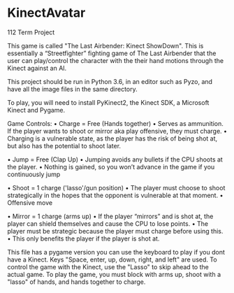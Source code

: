 # KinectAvatar
112 Term Project

This game is called "The Last Airbender: Kinect ShowDown". 
This is essentially a “Streetfighter” fighting game of The Last Airbender that the user can play/control the character with the their hand motions through the Kinect against an AI.

This project should be run in Python 3.6, in an editor such as Pyzo, and have all the image files in the same directory.

To play, you will need to install PyKinect2, the Kinect SDK, a Microsoft Kinect and Pygame.

Game Controls:
•	Charge = Free (Hands together)
    •	 Serves as ammunition. If the player wants to shoot or mirror aka play offensive, they must charge. 
    •	Charging is a vulnerable state, as the player has the risk of being shot at, but also has the potential to shoot later.
    
•	Jump = Free (Clap Up)
    •	Jumping avoids any bullets if the CPU shoots at the player.
    •	Nothing is gained, so you won’t advance in the game if you continuously jump
    
•	Shoot = 1 charge ('lasso'/gun position)
    •	The player must choose to shoot strategically in the hopes that the opponent is vulnerable at that moment.
    •	Offensive move
    
•	Mirror = 1 charge (arms up)
    •	If the player “mirrors” and is shot at, the player can shield themselves and cause the CPU to lose points. 
    •	The player must be strategic because the player must charge before using this.
    •	This only benefits the player if the player is shot at.


This file has a pygame version you can use the keyboard to play if you dont have a Kinect. Keys "Space, enter, up, down, right, and left" are used.
To control the game with the Kinect, use the "Lasso" to skip ahead to the actual game.
To play the game, you must block with arms up, shoot with a "lasso" of hands, and hands together to charge.
